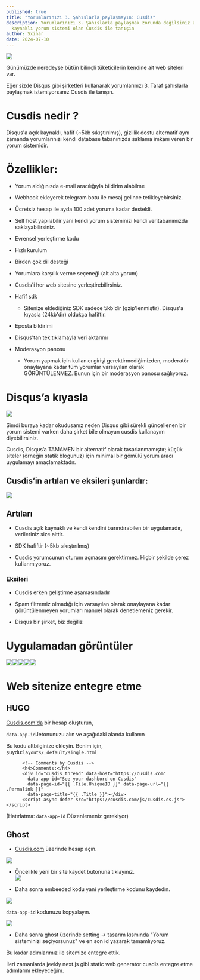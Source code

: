 ```yaml
---
published: true
title: "Yorumlarınızı 3. Şahıslarla paylaşmayın: Cusdis"
description: Yorumlarınızı 3. Şahıslarla paylaşmak zorunda değilsiniz açık
  kaynaklı yorum sistemi olan Cusdis ile tanışın
author: Sxinar
date: 2024-07-10
---
```

![](/images/images-1.png)

Günümüzde neredeyse bütün bilinçli tüketicilerin kendine ait web siteleri var.

Eğer sizde Disqus gibi şirketleri kullanarak yorumlarınızı 3. Taraf şahıslarla paylaşmak istemiyorsanız Cusdis ile tanışın.

# Cusdis nedir ?

Disqus'a açık kaynaklı, hafif (~5kb sıkıştırılmış), gizlilik dostu alternatif aynı zamanda yorumlarınızı kendi database tabanınızda saklama imkanı veren bir yorum sistemidir.

# Özellikler:

*   Yorum aldığınızda e-mail aracılığıyla bildirim alabilme
    
*   Webhook ekleyerek telegram botu ile mesaj gelince tetikleyebirsiniz.
    
*   Ücretsiz hesap ile ayda 100 adet yoruma kadar destekli.
    
*   Self host yapılabilir yani kendi yorum sisteminizi kendi veritabanımızda saklayabilirsiniz.
    
*   Evrensel yerleştirme kodu
    
*   Hızlı kurulum
    
*   Birden çok dil desteği
    
*   Yorumlara karşılık verme seçeneği (alt alta yorum)
    
*   Cusdis'i her web sitesine yerleştirebilirsiniz.
    
*   Hafif sdk
    
    *   Sitenize eklediğiniz SDK sadece 5kb'dir (gzip'lenmiştir). Disqus'a kıyasla (24kb'dir) oldukça hafiftir.
        
*   Eposta bildirimi
    
*   Disqus'tan tek tıklamayla veri aktarımı
    
*   Moderasyon panosu
    
    *   Yorum yapmak için kullanıcı girişi gerektirmediğimizden, moderatör onaylayana kadar tüm yorumlar varsayılan olarak GÖRÜNTÜLENMEZ. Bunun için bir moderasyon panosu sağlıyoruz.
        

# Disqus’a kıyasla

![](/images/images%20(1).png)

Şimdi buraya kadar okudusanız neden Disqus gibi sürekli güncellenen bir yorum sistemi varken daha şirket bile olmayan cusdis kullanayım diyebilirsiniz.

Cusdis, Disqus’a TAMAMEN bir alternatif olarak tasarlanmamıştır; küçük siteler (örneğin statik blogunuz) için minimal bir gömülü yorum aracı uygulamayı amaçlamaktadır.

## Cusdis’in artıları ve eksileri şunlardır:

![](/images/cusdis.jpg)

## **Artıları**

*   Cusdis açık kaynaklı ve kendi kendini barındırabilen bir uygulamadır, verileriniz size aittir.
    
*   SDK hafiftir (~5kb sıkıştırılmış)
    
*   Cusdis yorumcunun oturum açmasını gerektirmez. Hiçbir şekilde çerez kullanmıyoruz.
    

### Eksileri

*   Cusdis erken geliştirme aşamasındadır
    
*   Spam filtremiz olmadığı için varsayılan olarak onaylayana kadar görüntülenmeyen yorumları manuel olarak denetlemeniz gerekir.
    
*   Disqus bir şirket, biz değiliz
    

# Uygulamadan görüntüler

![](/images/landing.png)![](/images/Screenshot_2024-07-10-10-35-33-295_com.android.chrome.png)![](/images/Screenshot_2024-07-10-10-35-56-570_com.android.chrome.png)![](/images/Screenshot_2024-07-10-10-36-08-057_com.android.chrome.png)![](/images/Screenshot_2024-07-10-10-36-35-621_com.android.chrome.png)

# Web sitenize entegre etme

## HUGO

[Cusdis.com](http://Cusdis.com)['da](http://cusdis.com/) bir hesap oluşturun[.](http://cusdis.com/)

<p style="text-align: start"><code>data-app-id</code>Jetonunuzu alın ve aşağıdaki alanda kullanın</p><p style="text-align: start">Bu kodu altbilginize ekleyin. Benim için, şuydu:<code>layouts/_default/single.html</code></p>

```
      <!-- Comments by Cusdis -->
      <h4>Comments:</h4>
      <div id="cusdis_thread" data-host="https://cusdis.com"
        data-app-id="See your dashbord on Cusdis"
        data-page-id="{{ .File.UniqueID }}" data-page-url="{{ .Permalink }}"
        data-page-title="{{ .Title }}"></div>
      <script async defer src="https://cusdis.com/js/cusdis.es.js"></script>
```

<p style="text-align: start">(Hatırlatma: <code>data-app-id</code> Düzenlemeniz gerekiyor)</p>

## Ghost

*   [Cusdis.com](http://Cusdis.com) üzerinde hesap açın.
    

![](/images/image-52.png)

*   Öncelikle yeni bir site kaydet butonuna tıklayınız.  
    ![](/images/image-53.png)
    
*   Daha sonra embeeded kodu yani yerleştirme kodunu kaydedin.
    

![](/images/image-54.png)

`data-app-id` kodunuzu kopyalayın.

![](/images/image-55.png)

*   Daha sonra ghost üzerinde setting -> tasarım kısmında "Yorum sisteminizi seçiyorsunuz" ve en son id yazarak tamamlıyoruz.
    

Bu kadar adımlarımız ile sitemize entegre ettik.

İleri zamanlarda jeekly next.js gibi static web generator cusdis entegre etme adımlarını ekleyeceğim.